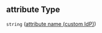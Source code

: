 ## attribute Type

`string` ([attribute name (custom IdP)](btpsa-usecase-properties-role-collections-to-be-assigned-to-a-service-items-properties-attribute-name-custom-idp.md))
